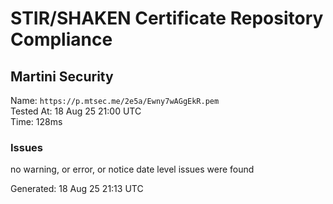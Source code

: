 # STIR/SHAKEN Certificate Repository Compliance

## Martini Security

Name: `https://p.mtsec.me/2e5a/Ewny7wAGgEkR.pem`\
Tested At: 18 Aug 25 21:00 UTC\
Time: 128ms

### Issues

no warning, or error, or notice date level issues were found

Generated: 18 Aug 25 21:13 UTC